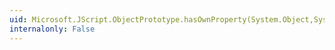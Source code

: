 ```yaml
---
uid: Microsoft.JScript.ObjectPrototype.hasOwnProperty(System.Object,System.Object)
internalonly: False
---
```

